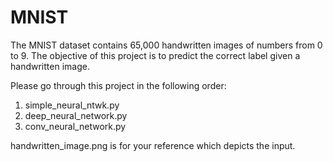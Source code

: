 # MNIST
The MNIST dataset contains 65,000 handwritten images of numbers from 0 to 9.
The objective of this project is to predict the correct label given a handwritten image.

Please go through this project in the following order:
  1. simple_neural_ntwk.py 
  2. deep_neural_network.py 
  3. conv_neural_network.py
  
handwritten_image.png is for your reference which depicts the input.
